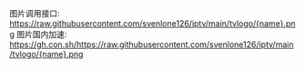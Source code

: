 图片调用接口: https://raw.githubusercontent.com/svenlone126/iptv/main/tvlogo/{name}.png
图片国内加速: https://gh.con.sh/https://raw.githubusercontent.com/svenlone126/iptv/main/tvlogo/{name}.png
